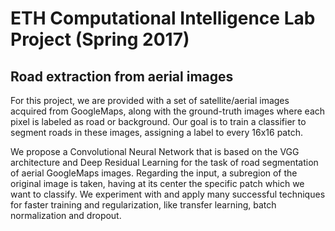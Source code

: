 # ETH Computational Intelligence Lab Project (Spring 2017)
## Road extraction from aerial images
For this project, we are provided with a set of satellite/aerial images acquired from GoogleMaps, along with the ground-truth images where each pixel is labeled as road or background. Our goal is to train a classifier to segment roads in these images, assigning a label to every 16x16 patch.

We propose a Convolutional Neural Network that is based on the VGG architecture and Deep Residual Learning for the task of road segmentation of aerial GoogleMaps images. Regarding the input, a subregion of the original image is taken, having at its center the specific patch which we want to classify. We experiment with and apply many successful techniques for faster training and regularization, like transfer learning, batch normalization and dropout. 
